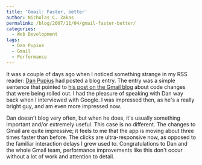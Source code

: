 ```yaml
---
title: 'Gmail: Faster, better'
author: Nicholas C. Zakas
permalink: /blog/2007/11/04/gmail-faster-better/
categories:
  - Web Development
tags:
  - Dan Pupius
  - Gmail
  - Performance
---
```

It was a couple of days ago when I noticed something strange in my RSS reader: <a title="Dan Pupius" rel="external" href="http://www.pupius.co.uk">Dan Pupius</a> had posted a blog entry. The entry was a simple sentence that pointed to <a title="Code changes to prepare Gmail for the future" rel="external" href="http://gmailblog.blogspot.com/2007/10/code-changes-to-prepare-gmail-for.html">his post on the Gmail blog</a> about code changes that were being rolled out. I had the pleasure of speaking with Dan way back when I interviewed with Google. I was impressed then, as he's a really bright guy, and am even more impressed now.

Dan doesn't blog very often, but when he does, it's usually something important and/or extremely useful. This case is no different. The changes to Gmail are quite impressive; it feels to me that the app is moving about three times faster than before. The clicks are ultra-responsive now, as opposed to the familiar interaction delays I grew used to. Congratulations to Dan and the whole Gmail team, performance improvements like this don't occur without a lot of work and attention to detail.
